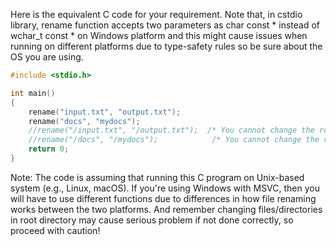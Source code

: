 Here is the equivalent C code for your requirement. Note that, in cstdio library, rename function accepts two parameters as char const * instead of wchar_t const * on Windows platform and this might cause issues when running on different platforms due to type-safety rules so be sure about the OS you are using.
```c
#include <stdio.h>

int main()
{
    rename("input.txt", "output.txt");
    rename("docs", "mydocs");
    //rename("/input.txt", "/output.txt");  /* You cannot change the root directory */
    //rename("/docs", "/mydocs");            /* You cannot change the root directory */
    return 0;
}
```
Note: The code is assuming that running this C program on Unix-based system (e.g., Linux, macOS). If you're using Windows with MSVC, then you will have to use different functions due to differences in how file renaming works between the two platforms. And remember changing files/directories in root directory may cause serious problem if not done correctly, so proceed with caution!

